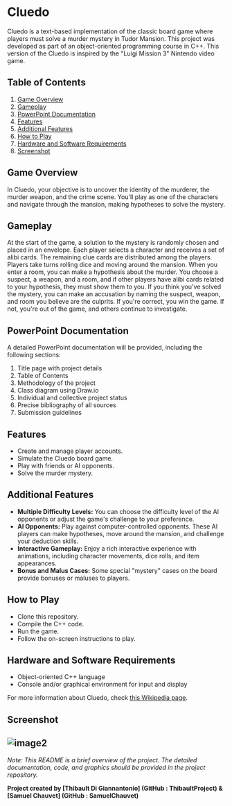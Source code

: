 # Cluedo

Cluedo is a text-based implementation of the classic board game where players must solve a murder mystery in Tudor Mansion. This project was developed as part of an object-oriented programming course in C++. This version of the Cluedo is inspired by the "Luigi Mission 3" Nintendo video game.

## Table of Contents
1. [Game Overview](#game-overview)
2. [Gameplay](#gameplay)
3. [PowerPoint Documentation](#powerpoint-documentation)
4. [Features](#features)
5. [Additional Features](#additional-features)
6. [How to Play](#how-to-play)
7. [Hardware and Software Requirements](#hardware-and-software-requirements)
8. [Screenshot](#screenshot)

## Game Overview

In Cluedo, your objective is to uncover the identity of the murderer, the murder weapon, and the crime scene. You'll play as one of the characters and navigate through the mansion, making hypotheses to solve the mystery.

## Gameplay

At the start of the game, a solution to the mystery is randomly chosen and placed in an envelope. Each player selects a character and receives a set of alibi cards. The remaining clue cards are distributed among the players.
Players take turns rolling dice and moving around the mansion. When you enter a room, you can make a hypothesis about the murder. You choose a suspect, a weapon, and a room, and if other players have alibi cards related to your hypothesis, they must show them to you.
If you think you've solved the mystery, you can make an accusation by naming the suspect, weapon, and room you believe are the culprits. If you're correct, you win the game. If not, you're out of the game, and others continue to investigate.

## PowerPoint Documentation
A detailed PowerPoint documentation will be provided, including the following sections:
1. Title page with project details
2. Table of Contents
3. Methodology of the project
4. Class diagram using Draw.io
5. Individual and collective project status
6. Precise bibliography of all sources
7. Submission guidelines

## Features

- Create and manage player accounts.
- Simulate the Cluedo board game.
- Play with friends or AI opponents.
- Solve the murder mystery.

## Additional Features

- **Multiple Difficulty Levels:** You can choose the difficulty level of the AI opponents or adjust the game's challenge to your preference.
- **AI Opponents:** Play against computer-controlled opponents. These AI players can make hypotheses, move around the mansion, and challenge your deduction skills.
- **Interactive Gameplay:** Enjoy a rich interactive experience with animations, including character movements, dice rolls, and item appearances.
- **Bonus and Malus Cases:** Some special "mystery" cases on the board provide bonuses or maluses to players.

## How to Play

- Clone this repository.
- Compile the C++ code.
- Run the game.
- Follow the on-screen instructions to play.

## Hardware and Software Requirements
- Object-oriented C++ language
- Console and/or graphical environment for input and display

For more information about Cluedo, check [this Wikipedia page](https://en.wikipedia.org/wiki/Cluedo).

## Screenshot
![image2](https://github.com/ThibaultProject/Cluedo/assets/99489109/ebe4ade7-a479-402b-afb1-bb37c7909b3f)
---

*Note: This README is a brief overview of the project. The detailed documentation, code, and graphics should be provided in the project repository.*

**Project created by [Thibault Di Giannantonio] (GitHub : ThibaultProject) & [Samuel Chauvet] (GitHub : SamuelChauvet)**
